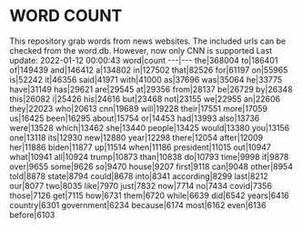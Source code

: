 # WORD COUNT
This repository grab words from news websites. The included urls can be checked from the word.db.
However, now only CNN is supported
Last update: 2022-01-12 00:00:43
word|count
---|---
the|368004
to|186401
of|149439
and|146412
a|134802
in|127502
that|82526
for|61197
on|55965
is|52242
it|46356
said|41971
with|41000
as|37696
was|35064
he|33775
have|31149
has|29621
are|29545
at|29356
from|28137
be|26729
by|26348
this|26082
i|25426
his|24616
but|23468
not|23155
we|22955
an|22606
they|22023
who|20613
cnn|19689
will|19228
their|17551
more|17059
us|16425
been|16295
about|15754
or|14453
had|13993
also|13736
were|13528
which|13462
she|13440
people|13425
would|13380
you|13156
one|13118
its|12930
new|12880
year|12298
there|12054
after|12009
her|11886
biden|11877
up|11514
when|11186
president|11015
out|10947
what|10941
all|10924
trump|10873
than|10838
do|10793
time|9998
if|9878
over|9655
some|9626
so|9470
house|9207
first|9118
can|9048
other|8954
told|8878
state|8794
could|8678
into|8341
according|8299
last|8212
our|8077
two|8035
like|7970
just|7832
now|7714
no|7434
covid|7356
those|7126
get|7115
how|6731
them|6720
while|6639
did|6542
years|6416
country|6301
government|6234
because|6174
most|6162
even|6136
before|6103
